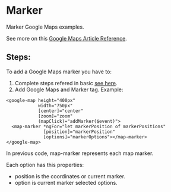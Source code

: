 # Marker

Marker Google Maps examples.

See more on this [Google Maps Article Reference](https://developers.google.com/maps/documentation/javascript?hl=es-419).

## Steps:

To add a Google Maps marker you have to:

1. Complete steps refered in basic [see here](../basic/basic.md).
2. Add Google Maps and Marker tag. Example:

```
<google-map height="400px"
            width="750px"
            [center]="center"
            [zoom]="zoom"
            (mapClick)="addMarker($event)">
  <map-marker *ngFor="let markerPosition of markerPositions"
              [position]="markerPosition"
              [options]="markerOptions"></map-marker>
</google-map>
```

In previous code, map-marker represents each map marker.

Each option has this properties:

- position is the coordinates or current marker.
- option is current marker selected options.
